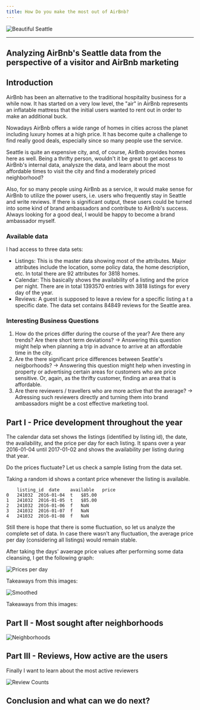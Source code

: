 ```yaml
---
title: How Do you make the most out of AirBnb?
---
```


![Beautiful Seattle](../images/seattle.jpg)

---
Analyzing AirBnb's Seattle data from the perspective of a visitor and AirBnb marketing
---

## Introduction

AirBnb has been an alternative to the traditional hospitality business for a while now. It has started on a very low level, the "air" in AirBnb represents an inflatable mattress that the initial users wanted to rent out in order to make an additional buck. 

Nowadays AirBnb offers a wide range of homes in cities across the planet including luxury homes at a high price. It has become quite a challenge to find really good deals, especially since so many people use the service.

Seattle is quite an expensive city, and, of course, AirBnb provides homes here as well. Being a thrifty person, wouldn't it be great to get access to AirBnb's internal data, analysze the data, and learn about the most affordable times to visit the city and find a moderately priced neighborhood?

Also, for so many people using AirBnb as a service, it would make sense for AirBnb to utilize the power users, i.e. users who frequently stay in Seattle and write reviews. If there is significant output, these users could be turned into some kind of brand ambassadors and contribute to AirBnb's success. Always looking for a good deal, I would be happy to become a brand ambassador myself.

### Available data

I had access to three data sets:

- Listings: This is the master data showing most of the attributes. Major attributes include the location, some policy data, the home description, etc. In total there are 92 attributes for 3818 homes. 
- Calendar: This basically shows the availability of a listing and the price per night. There are in total 1393570 entries with 3818 listings for every day of the year.
- Reviews: A guest is supposed to leave a review for a specific listing a t a specific date. The data set contains 84849 reviews for the Seattle area.

### Interesting Business Questions

1. How do the prices differ during the course of the year? Are there any trends? Are there short term deviations? 
&rarr; Answering this question might help when planning a trip in advance to arrive at an affordable time in the city.
2. Are the there significant price differences between Seattle's neigborhoods? &rarr; Answering this question might help when investing in property or advertising certain areas for customers who are price sensitive. Or, again, as the thrifty customer, finding an area that is affordable.
3. Are there reviewers / travellers who are more active that the average? &rarr; Adressing such reviewers directly and turning them into brand ambassadors might be a cost effective marketing tool. 

## Part I - Price development throughout the year

The calendar data set shows the listings (identified by listing id), the date, the availability, and the price per day for each listing. It spans over a year 2016-01-04 until 2017-01-02 and shows the availability per listing during that year.

Do the prices fluctuate? Let us check a sample listing from the data set.

Taking a random id shows a contant price whenever the listing is available. 

```
	listing_id	date	available	price
0	241032	2016-01-04	t	$85.00
1	241032	2016-01-05	t	$85.00
2	241032	2016-01-06	f	NaN
3	241032	2016-01-07	f	NaN
4	241032	2016-01-08	f	NaN
```
Still there is hope that there is some fluctuation, so let us analyze the complete set of data. In case there wasn't any fluctuation, the average price per day (considering all listings) would remain stable.

After taking the days' avaerage price values after performing some data cleansing, I get the following graph: 

![Prices per day](../images/price_per_day.png)

Takeaways from this images:

![Smoothed](../images/rolling_price_per_day.png)

Takeaways from this images:



## Part II - Most sought after neighborhoods

![Neighborhoods](../images/neighborhood_price.png)

## Part III - Reviews, How active are the users

Finally I want to learn about the most active reviewers 

![Review Counts](../images/review_counts.png)

## Conclusion and what can we do next?